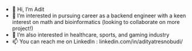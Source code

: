 - 👋 Hi, I’m Adit
- 👀 I’m interested in pursuing career as a backend engineer with a keen interest on math and bioinformatics (looking to collaborate on more project!)
- 💞️ I’m also interested in healthcare, sports, and gaming industry
- 📫 You can reach me on LinkedIn : linkedin.com/in/adityatresnobudi/


<!---
adityatresnobudi/adityatresnobudi is a ✨ special ✨ repository because its `README.md` (this file) appears on your GitHub profile.
You can click the Preview link to take a look at your changes.
--->
